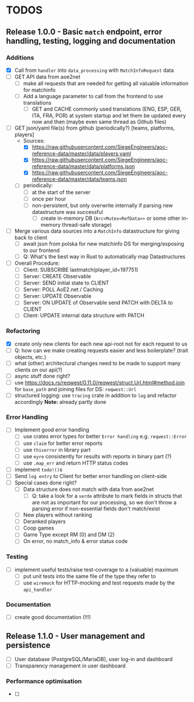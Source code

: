 # TODOS

## Release 1.0.0 - Basic `match` endpoint, error handling, testing, logging and documentation

### Additions
- [X] Call from `handler` into `data_processing` with `MatchInfoRequest` data
- [ ] GET API data from aoe2net
    - [ ] make all requests that are needed for getting all valuable information for matchinfo
    - [ ] Add a language parameter to call from the frontend to use translations
        - [ ] GET and CACHE commonly used translations (ENG, ESP, GER, ITA, FRA, POR) at system startup and
              let them be updated every now and then (maybe even same thread as Github files)
- [ ] GET json/yaml file(s) from github (periodically?) [teams, platforms, players]
    - Sources:
        - [X] https://raw.githubusercontent.com/SiegeEngineers/aoc-reference-data/master/data/players.yaml
        - [X] https://raw.githubusercontent.com/SiegeEngineers/aoc-reference-data/master/data/platforms.json
        - [X] https://raw.githubusercontent.com/SiegeEngineers/aoc-reference-data/master/data/teams.json
    - [ ] periodically:
        - [ ] at the start of the server
        - [ ] once per hour
        - [ ] non-persistent, but only overwrite internally if parsing new datastructure was successful
            - [ ] create in-memory DB (`Arc<Mutex<RefData>>` or some other in-memory thread-safe storage)
- [ ] Merge various data sources into a `MatchInfo` datastructure for giving back to client
    - [ ] await json from polska for new matchinfo DS for merging/exposing to our frontend
    - [ ] Q: What's the best way in Rust to automatically map Datastructures
- [ ] Overall Procedure:
    - [ ] Client: SUBSCRIBE lastmatch(player_id=197751)
    - [ ] Server: CREATE Observable
    - [ ] Server: SEND initial state to CLIENT
    - [ ] Server: POLL AoE2.net / Caching
    - [ ] Server: UPDATE Observable
    - [ ] Server: ON UPDATE of Observable send PATCH with DELTA to CLIENT
    - [ ] Client: UPDATE internal data structure with PATCH

### Refactoring
- [X] create only new clients for each new api-root not for each request to us
- [ ] Q: how can we make creating requests easier and less boilerplate? (trait objects, etc.)
- [ ] what (other) architectural changes need to be made to support many clients on our api(?)
- [ ] async stuff done right?
- [ ] use <https://docs.rs/reqwest/0.11.0/reqwest/struct.Url.html#method.join> for `base_path` and joining files for DS: `reqwest::Url`
- [ ] structured logging: use `tracing` crate in addition to `log` and refactor accordingly
      __Note:__ already partly done

### Error Handling
- [ ] Implement good error handling
    - [ ] use crates error types for better `Error handling` e.g. `reqwest::Error`
    - [ ] use `claim` for better error reports
    - [ ] use `thiserror` in library part
    - [ ] use `eyre` consistently for results with reports in binary part (?)
    - [ ] use `.map_err` and return HTTP status codes
- [ ] implement `todo!()`s
- [ ] Send `log entry` to Client for better error handling on client-side
- [ ] Special cases done right?
    - [ ] Data structure does not match with data from aoe2net
        - [ ] Q: take a look for a `serde` attribute to mark fields in structs that are not as important for our processing,
              so we don't throw a parsing error if non-essential fields don't match/exist
    - [ ] New players without ranking
    - [ ] Deranked players
    - [ ] Coop games
    - [ ] Game Type except RM (0) and DM (2)
    - [ ] On error, no match_info & error status code

### Testing
- [ ] implement useful tests/raise test-coverage to a (valuable) maximum
    - [ ] put unit tests into the same file of the type they refer to
    - [ ] use `wiremock` for HTTP-mocking and test requests made by the `api_handler`

### Documentation
- [ ] create good documentation (!!!)

## Release 1.1.0 - User management and persistence

- [ ] User database (PostgreSQL/MariaDB), user log-in and dashboard
- [ ] Transparency management in user dashboard

### Performance optimisation
- [ ] 
